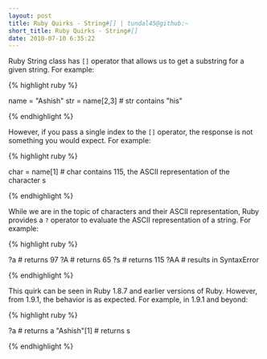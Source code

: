 ```yaml
---
layout: post
title: Ruby Quirks - String#[] | tundal45@github:~
short_title: Ruby Quirks - String#[]
date: 2010-07-10 6:35:22
---
```


Ruby String class has `[]` operator that allows us to get a substring
for a given string. For example:

{% highlight ruby %}

name = "Ashish"
str = name[2,3] # str contains "his"

{% endhighlight %}

However, if you pass a single index to the `[]` operator, the response
is not something you would expect. For example:

{% highlight ruby %}

char = name[1] # char contains 115, the ASCII representation of the character s

{% endhighlight %}

While we are in the topic of characters and their ASCII representation,
Ruby provides a `?` operator to evaluate the ASCII representation of a
string. For example:

{% highlight ruby %}

?a  # returns  97
?A  # returns 65
?s  # returns 115
?AA # results in  SyntaxError

{% endhighlight %}

This quirk can be seen in Ruby 1.8.7 and earlier versions of Ruby.
However, from 1.9.1, the behavior is as expected. For example, in 1.9.1
and beyond:

{% highlight ruby %}

?a          # returns a
"Ashish"[1] # returns s

{% endhighlight %}
